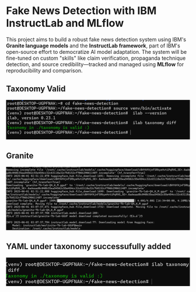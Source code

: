 # Fake News Detection with IBM InstructLab and MLflow

This project aims to build a robust fake news detection system using IBM's **Granite language models** and the **InstructLab framework**, part of IBM's open-source effort to democratize AI model adaptation. The system will be fine-tuned on custom "skills" like claim verification, propaganda technique detection, and source credibility—tracked and managed using **MLflow** for reproducibility and comparison.

## Taxonomy Valid
![Alt text](images/taxonomyvalid.png)<br>
## Granite
![Alt text](images/granite.png)<br>
## YAML under taxonomy successufully added
![Alt text](images/validateYaml.png)<br>